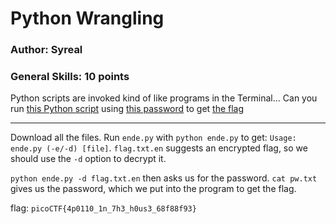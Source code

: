 # Python Wrangling
### Author: Syreal
### General Skills: 10 points


Python scripts are invoked kind of like programs in the Terminal... Can you run [this Python script](ende.py) using [this password](pw.txt) to get [the flag](flag.txt.en)

---

Download all the files. Run `ende.py` with `python ende.py` to get: `Usage: ende.py (-e/-d) [file]`. `flag.txt.en` suggests an encrypted flag, so we should use the `-d` option to decrypt it.

`python ende.py -d flag.txt.en` then asks us for the password. `cat pw.txt` gives us the password, which we put into the program to get the flag.

flag: `picoCTF{4p0110_1n_7h3_h0us3_68f88f93}`
